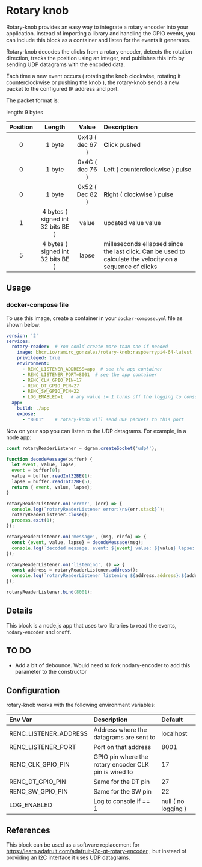 # Rotary knob

Rotary-knob provides an easy way to integrate a rotary encoder into your application. Instead of importing a library and handling the GPIO events, you can include this block as a container and listen for the events it generates.


Rotary-knob decodes the clicks from a rotary encoder, detects the rotation direction, tracks the position using an integer, and publishes this info by sending UDP datagrams with the encoded data.

Each time a new event occurs ( rotating the knob clockwise, rotating it counterclockwise or pushing the knob ), the rotary-knob sends a new packet to the configured IP address and port.

The packet format is:

length: 9 bytes

| Position      | Length | Value     | Description |
|:---:|:----:|:---:|:---|
| 0   | 1 byte       | 0x43 ( dec 67 )   | **C**lick pushed |
| 0   | 1 byte       | 0x4C ( dec 76 )   | **L**eft ( counterclockwise ) pulse |
| 0   | 1 byte       | 0x52 ( Dec 82 )   | **R**ight ( clockwise ) pulse |
| 1   | 4 bytes ( signed int 32 bits BE )  |   value    | updated value value |
| 5   | 4 bytes  ( signed int 32 bits BE ) |  lapse     | milleseconds ellapsed since the last click. Can be used to calculate the velocity on a sequence of clicks |

## Usage

### docker-compose file

To use this image, create a container in your `docker-compose.yml` file as shown below:

```yaml
version: '2'
services:
  rotary-reader:  # You could create more than one if needed
    image: bhcr.io/ramiro_gonzalez/rotary-knob:raspberrypi4-64-latest
    privileged: true
    environment: 
      - RENC_LISTENER_ADDRESS=app  # see the app container
      - RENC_LISTENER_PORT=8001  # see the app container
      - RENC_CLK_GPIO_PIN=17
      - RENC_DT_GPIO_PIN=27
      - RENC_SW_GPIO_PIN=22
      - LOG_ENABLED=1   # any value != 1 turns off the logging to console
  app:
    build: ./app
    expose:
      - "8001"    # rotary-knob will send UDP packets to this port
```

Now on your app you can listen to the UDP datagrams. For example, in a node app:

```javascript
const rotaryReaderListener = dgram.createSocket('udp4');

function decodeMessage(buffer) {
  let event, value, lapse;
  event = buffer[0];
  value = buffer.readInt32BE(1);
  lapse = buffer.readInt32BE(5);
  return { event, value, lapse};
}

rotaryReaderListener.on('error', (err) => {
  console.log(`rotaryReaderListener error:\n${err.stack}`);
  rotaryReaderListener.close();
  process.exit(1);
});

rotaryReaderListener.on('message', (msg, rinfo) => {
  const {event, value, lapse} = decodeMessage(msg);
  console.log(`decoded message. event: ${event} value: ${value} lapse: ${lapse}`);
});

rotaryReaderListener.on('listening', () => {
  const address = rotaryReaderListener.address();
  console.log(`rotaryReaderListener listening ${address.address}:${address.port}`);
});

rotaryReaderListener.bind(8001);

```


## Details

This block is a node.js app that uses two libraries to read the events,  `nodary-encoder` and `onoff`.

## TO DO

- Add a bit of debounce. Would need to fork nodary-encoder to add this parameter to the constructor


## Configuration

rotary-knob works with the following environment variables:

| Env Var | Description | Default |
|:---|:----|:---|
| RENC_LISTENER_ADDRESS| Address where the datagrams are sent to | localhost |
| RENC_LISTENER_PORT| Port on that address| 8001 |
| RENC_CLK_GPIO_PIN| GPIO pin where the rotary encoder CLK pin is wired to | 17 |
| RENC_DT_GPIO_PIN| Same for the DT pin| 27 |
| RENC_SW_GPIO_PIN| Same for the SW pin| 22 |
| LOG_ENABLED| Log to console if == 1 | null ( no logging )


## References

This block can be used as a software replacement for https://learn.adafruit.com/adafruit-i2c-qt-rotary-encoder , but instead of providing an I2C interface it uses UDP datagrams.



